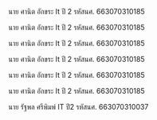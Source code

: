 ﻿นาย ศานิต อักขระ It ปี 2 
รหัสนศ. 663070310185

﻿นาย ศานิต อักขระ It ปี 2 
รหัสนศ. 663070310185

﻿นาย ศานิต อักขระ It ปี 2 
รหัสนศ. 663070310185

﻿นาย ศานิต อักขระ It ปี 2 
รหัสนศ. 663070310185

﻿นาย ศานิต อักขระ It ปี 2 
รหัสนศ. 663070310185

﻿นาย ศานิต อักขระ It ปี 2 
รหัสนศ. 663070310185

นาย รัฐพล ศรีพิมพ์ IT ปี2
รหัสนศ. 663070310037 
